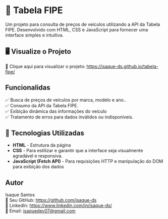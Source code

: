 # 🚗 Tabela FIPE
Um projeto para consulta de preços de veículos utilizando a API da Tabela FIPE. Desenvolvido com HTML, CSS e JavaScript para fornecer uma interface simples e intuitiva.
## 🖥️ Visualize o Projeto

🔗 Clique aqui para visualizar o projeto: https://isaque-ds.github.io/tabela-fipe/

## Funcionalidas
✅ Busca de preços de veículos por marca, modelo e ano..<br>
✅ Consumo da API da Tabela FIPE.<br>
✅ Exibição dinâmica das informações do veículo<br>
✅ Tratamento de erros para dados inválidos ou indisponíveis.

## 🚀 Tecnologias Utilizadas

- **HTML** - Estrutura da página
- **CSS** - Para estilizar e garantir que a interface seja visualmente agradável e responsiva.
- **JavaScript (Fetch API)** -  Para requisições HTTP e manipulação do DOM para exibição dos dados



## Autor

  Isaque Santos <br>
🔗 Seu GitHub: https://github.com/isaque-ds <br>
🔗 LinkedIn: https://www.linkedin.com/in/isaque-ds/ <br>
🔗 Email: isaquedev07@gmail.com
